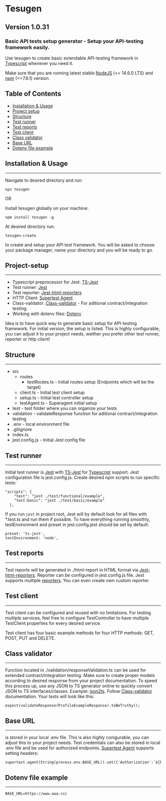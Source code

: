 # **Tesugen**
## Version 1.0.31
### Basic API tests setup generator - Setup your API-testing framework easily.

Use tesugen to create basic extendable API-testing framework in [Typescript](https://www.typescriptlang.org/) whenever you need it.

Make sure that you are running latest stable [NodeJS](https://nodejs.org/en/) (<= 14.6.0 LTS) and [npm](https://docs.npmjs.com/cli/v7/configuring-npm/install) (<=7.6.1) version.
## Table of Contents  
- [Installation & Usage](#installation-&-usage)
- [Project setup](#project-setup) 
- [Structure](#structure) 
- [Test runner](#test-runner)
- [Test reports](#test-reports)
- [Test client](#test-client)
- [Class validator](#class-validator)
- [Base URL](#base-URL)
- [Dotenv file example](#dotenv-file-example)

## Installation & Usage
---
Navigate to desired directory and run:

```npx tesugen```

OR

Install tesugen globally on your machine:

 ```npm install tesugen -g```

At desired directory run: 

```tesugen-create``` 

to create and setup your API test framework.
You will be asked to choose your package manager, name your directory and you will be ready to go.

## Project-setup
---
* Typescript preprocessor for Jest: [TS-Jest](https://www.npmjs.com/package/ts-jest)
* Test runner: [Jest](https://jestjs.io/)
* Test reporter: [Jest-html-reporters](https://www.npmjs.com/package/jest-html-reporters)
* HTTP Client: [Supertest Agent](https://www.npmjs.com/package/supertest)
* Class-validator: [Class-validator](https://www.npmjs.com/package/class-validator) - For aditional contract/integration testing.
* Working with dotenv files: [Dotenv](https://www.npmjs.com/package/dotenv)

Idea is to have quick way to generate basic setup for API-testing framework. For initial version, the setup is listed. This is highly configurable, you can adjust it to your project needs, weither you prefer other test runner, reporter or http client! 

## Structure
---
- src
    - routes
        - testRoutes.ts - Initial routes setup (Endpoints which will be the target)
    - client.ts - Initial test client setup
    - setup.ts - Initial test controller setup
    - testAgent.ts - Superagent initial setup
- test - test folder where you can organize your tests
- validation - validateResponse function for aditional contract/integration testing
- .env - local environment file
- .gitignore
- index.ts
- jest.config.js - Initial Jest config file


## Test runner
---
Initial test runner is [Jest](https://jestjs.io/) with [TS-Jest](https://www.npmjs.com/package/ts-jest) for [Typescript](https://www.typescriptlang.org/) support. Jest configuration file is jest.config.js. Create desired npm scripts to run specific tests: 
```
"scripts": {
    "test": "jest ./test/functional/example",
    "test:basic": "jest ./test/basic/example"
  },
```
If you run ```jest``` in project root, Jest will by default look for all files with *.test.ts and run them if possible.
To have everything running smoothly, testEnvironment and preset in jest.config.jest should be set by default:

````
preset: 'ts-jest',
testEnvironment: 'node',
````

## Test reports
---
Test reports will be generated in ./html-report in HTML format via [Jest-html-reporters](https://www.npmjs.com/package/jest-html-reporters). Reporter can be configured in jest.config.js file. Jest supports multiple [reporters](https://jestjs.io/docs/configuration#reporters-arraymodulename--modulename-options). You can even create own custom reporter.

## Test client
---
Test client can be configured and reused with no limitations. For testing multiple services, feel free to configure TestController to have multiple TestClient properties for every desired service.

Test client has four basic example methods for four HTTP methods: GET, POST, PUT and DELETE. 
## Class validator
---
Function located in ./validation/responseValidation.ts can be used for extended contract/integration testing. Make sure to create proper models according to desired response from your project documentation. To speed this process up, use any JSON to TS generator online to quickly convert JSON to TS interfaces/classes. Example: [json2ts](http://json2ts.com/). Follow [Class-validator](https://www.npmjs.com/package/class-validator) documentation. Your tests will look like this: 
```
expect(validateResponse(ProfileExampleResponse).toBeTruthy();
```

## Base URL
---
is stored in your local .env file. This is also highly conigurable, you can adjust this to your project needs. Test credentials can also be stored in local .env file and be used for authorized endpoints. [Supertest Agent](https://www.npmjs.com/package/supertest) supports setting headers: 
```
supertest.agent(String(process.env.BASE_URL)).set({'Authorization':`${bearerToken}`}); 
```

## Dotenv file example
---
```
BASE_URL=https://www.aaa.ccc
```
